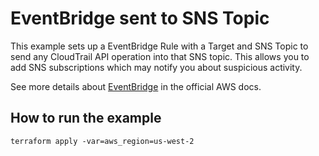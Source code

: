 # EventBridge sent to SNS Topic

This example sets up a EventBridge Rule with a Target and SNS Topic
to send any CloudTrail API operation into that SNS topic. This allows you
to add SNS subscriptions which may notify you about suspicious activity.

See more details about [EventBridge](http://docs.aws.amazon.com/AmazonCloudWatch/latest/DeveloperGuide/WhatIsCloudWatchEvents.html)
in the official AWS docs.

## How to run the example

```
terraform apply -var=aws_region=us-west-2
```
